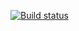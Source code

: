 [![Build status](https://ci.appveyor.com/api/projects/status/ii6tnv5w5djrvyod/branch/master?svg=true)](https://ci.appveyor.com/project/victoria6991/formtesting/branch/master)